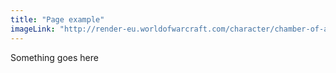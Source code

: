 ```yaml
---
title: "Page example"
imageLink: "http://render-eu.worldofwarcraft.com/character/chamber-of-aspects/42/131797546-avatar.jpg?alt=wow/static/images/2d/avatar/4-1.jpg"
---
```


Something goes here